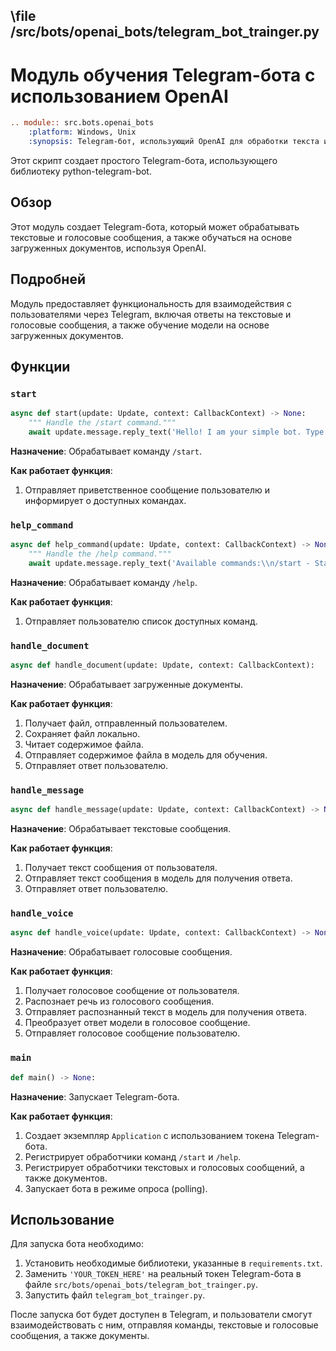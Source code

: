 ## \\file /src/bots/openai_bots/telegram_bot_trainger.py

# Модуль обучения Telegram-бота с использованием OpenAI

```rst
.. module:: src.bots.openai_bots
    :platform: Windows, Unix
    :synopsis: Telegram-бот, использующий OpenAI для обработки текста и голоса, а также для обучения на основе документов.

```

Этот скрипт создает простого Telegram-бота, использующего библиотеку python-telegram-bot.

## Обзор

Этот модуль создает Telegram-бота, который может обрабатывать текстовые и голосовые сообщения, а также обучаться на основе загруженных документов, используя OpenAI.

## Подробней

Модуль предоставляет функциональность для взаимодействия с пользователями через Telegram, включая ответы на текстовые и голосовые сообщения, а также обучение модели на основе загруженных документов.

## Функции

### `start`

```python
async def start(update: Update, context: CallbackContext) -> None:
    """ Handle the /start command."""
    await update.message.reply_text('Hello! I am your simple bot. Type /help to see available commands.')
```

**Назначение**: Обрабатывает команду `/start`.

**Как работает функция**:

1.  Отправляет приветственное сообщение пользователю и информирует о доступных командах.

### `help_command`

```python
async def help_command(update: Update, context: CallbackContext) -> None:
    """ Handle the /help command."""
    await update.message.reply_text('Available commands:\\n/start - Start the bot\\n/help - Show this help message')
```

**Назначение**: Обрабатывает команду `/help`.

**Как работает функция**:

1.  Отправляет пользователю список доступных команд.

### `handle_document`

```python
async def handle_document(update: Update, context: CallbackContext):
```

**Назначение**: Обрабатывает загруженные документы.

**Как работает функция**:

1.  Получает файл, отправленный пользователем.
2.  Сохраняет файл локально.
3.  Читает содержимое файла.
4.  Отправляет содержимое файла в модель для обучения.
5.  Отправляет ответ пользователю.

### `handle_message`

```python
async def handle_message(update: Update, context: CallbackContext) -> None:
```

**Назначение**: Обрабатывает текстовые сообщения.

**Как работает функция**:

1.  Получает текст сообщения от пользователя.
2.  Отправляет текст сообщения в модель для получения ответа.
3.  Отправляет ответ пользователю.

### `handle_voice`

```python
async def handle_voice(update: Update, context: CallbackContext) -> None:
```

**Назначение**: Обрабатывает голосовые сообщения.

**Как работает функция**:

1.  Получает голосовое сообщение от пользователя.
2.  Распознает речь из голосового сообщения.
3.  Отправляет распознанный текст в модель для получения ответа.
4.  Преобразует ответ модели в голосовое сообщение.
5.  Отправляет голосовое сообщение пользователю.

### `main`

```python
def main() -> None:
```

**Назначение**: Запускает Telegram-бота.

**Как работает функция**:

1.  Создает экземпляр `Application` с использованием токена Telegram-бота.
2.  Регистрирует обработчики команд `/start` и `/help`.
3.  Регистрирует обработчики текстовых и голосовых сообщений, а также документов.
4.  Запускает бота в режиме опроса (polling).

## Использование

Для запуска бота необходимо:

1.  Установить необходимые библиотеки, указанные в `requirements.txt`.
2.  Заменить `'YOUR_TOKEN_HERE'` на реальный токен Telegram-бота в файле `src/bots/openai_bots/telegram_bot_trainger.py`.
3.  Запустить файл `telegram_bot_trainger.py`.

После запуска бот будет доступен в Telegram, и пользователи смогут взаимодействовать с ним, отправляя команды, текстовые и голосовые сообщения, а также документы.